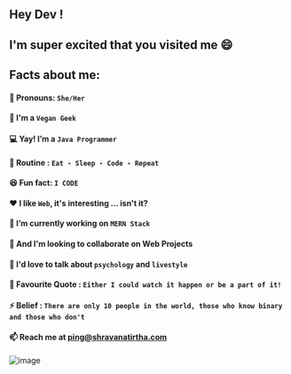 
## Hey Dev !
## I'm super excited that you visited me 😄

## Facts about me:
#### 👧 Pronouns: `She/Her`
#### 🍚 I'm a `Vegan Geek`
#### 💻 Yay! I’m a `Java Programmer`
#### 🔄 Routine : `Eat - Sleep - Code - Repeat`
#### 😆 Fun fact: `I CODE`
#### ❤️ I like `Web`, it's interesting ... isn't it?
#### 📜 I’m currently working on `MERN Stack`
#### 👯 And I'm looking to collaborate on Web Projects
#### 💬 I'd love to talk about `psychology` and `livestyle`
#### 📝 Favourite Quote : `Either I could watch it happen or be a part of it!`
#### ⚡ Belief : `There are only 10 people in the world, those who know binary and those who don't`
#### 📫 Reach me at ping@shravanatirtha.com 
![image](https://user-images.githubusercontent.com/34398606/117037603-4bf97680-ad24-11eb-87f8-ce9f0d2fa0cf.png)

